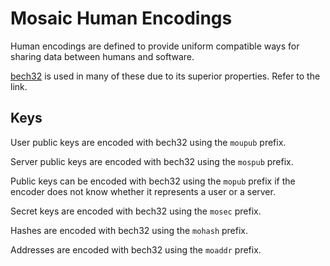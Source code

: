 # Mosaic Human Encodings

Human encodings are defined to provide uniform compatible ways for
sharing data between humans and software.

[bech32](https://github.com/bitcoin/bips/blob/master/bip-0173.mediawiki#bech32)
is used in many of these due to its superior properties. Refer to the link.

## Keys

User public keys are encoded with bech32 using the `moupub` prefix.

Server public keys are encoded with bech32 using the `mospub` prefix.

Public keys can be encoded with bech32 using the `mopub` prefix if the
encoder does not know whether it represents a user or a server.

Secret keys are encoded with bech32 using the `mosec` prefix.

Hashes are encoded with bech32 using the `mohash` prefix.

Addresses are encoded with bech32 using the `moaddr` prefix.
